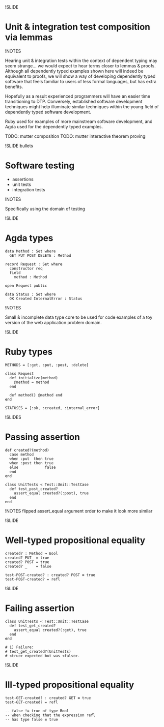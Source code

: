 !SLIDE

Unit & integration test composition via lemmas
==============================================

!NOTES

Hearing unit & integration tests within the context of dependent typing
may seem strange... we would expect to hear terms closer to lemmas &
proofs. Although all dependently typed examples shown here will indeed
be equivalent to proofs, we will show a way of developing dependently
typed software that feels familiar to users of less formal languages,
but has extra benefits.

Hopefully as a result experienced programmers will have an easier time
transitioning to DTP. Conversely, established software development
techniques might help illuminate similar techniques within the young
field of dependently typed software development.

Ruby used for examples of more mainstream software development, and
Agda used for the dependently typed examples.

TODO: mutter composition
TODO: mutter interactive theorem proving

!SLIDE bullets
# Software testing #

* assertions
* unit tests
* integration tests

!NOTES

Specifically using the domain of testing

!SLIDE
# Agda types #

    data Method : Set where
      GET PUT POST DELETE : Method

    record Request : Set where
      constructor req
      field
        method : Method

    open Request public

    data Status : Set where
      OK Created InternalError : Status

!NOTES

Small & incomplete data type core to be used for code examples of a
toy version of the web application problem domain.

!SLIDE
# Ruby types #

    METHODS = [:get, :put, :post, :delete]

    class Request
      def initialize(method)
        @method = method
      end

      def method() @method end
    end

    STATUSES = [:ok, :created, :internal_error]

!SLIDES
# Passing assertion #

    def created?(method)
      case method
      when :put  then true
      when :post then true
      else            false
      end
    end

    class UnitTests < Test::Unit::TestCase
      def test_post_created?
        assert_equal created?(:post), true
      end
    end

!NOTES flipped assert_equal argument order to make it look more similar

!SLIDE
# Well-typed propositional equality #

    created? : Method → Bool
    created? PUT  = true
    created? POST = true
    created? _    = false

    test-POST-created? : created? POST ≡ true
    test-POST-created? = refl

!SLIDE
# Failing assertion #

    class UnitTests < Test::Unit::TestCase
      def test_get_created?
        assert_equal created?(:get), true
      end
    end

    # 1) Failure:
    # test_get_created?(UnitTests)
    # <true> expected but was <false>.

!SLIDE
# Ill-typed propositional equality #

    test-GET-created? : created? GET ≡ true
    test-GET-created? = refl

    -- false != true of type Bool
    -- when checking that the expression refl
    -- has type false ≡ true
